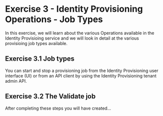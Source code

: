 # Exercise 3 - Identity Provisioning Operations - Job Types

In this exercise, we will learn about the various Operations available in the Identity Provisioing service and we will look in detail at the various provisioing job types available.  


## Exercise 3.1 Job types
You can start and stop a provisioning job from the Identity Provisioning user interface (UI) or from an API client by using the Identity Provisioning tenant admin API.


## Exercise 3.2 The Validate job

After completing these steps you will have created...
